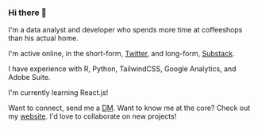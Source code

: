 ### Hi there 👋

I'm a data analyst and developer who spends more time at coffeeshops than his actual home.

I'm active online, in the short-form, [Twitter](https://twitter.com/drewbyts), and long-form, [Substack](drewbyts.substack.com). 

I have experience with R, Python, TailwindCSS, Google Analytics, and Adobe Suite.

I'm currently learning React.js!

Want to connect, send me a [DM](https://twitter.com/drewbyts). Want to know me at the core? Check out my [website](https://drewbyts.netlify.app). I'd love to collaborate on new projects!

<!--
**drewbyts/drewbyts** is a ✨ _special_ ✨ repository because its `README.md` (this file) appears on your GitHub profile.

Here are some ideas to get you started:

- 🔭 I’m currently working on ...
- 🌱 I’m currently learning ...
- 👯 I’m looking to collaborate on ...
- 🤔 I’m looking for help with ...
- 💬 Ask me about ...
- 📫 How to reach me: ...
- 😄 Pronouns: ...
- ⚡ Fun fact: ...
-->
